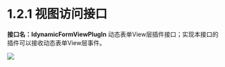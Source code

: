 # 1.2.1 视图访问接口

**接口名：IdynamicFormViewPlugIn**
动态表单View层插件接口；实现本接口的插件可以接收动态表单View层事件。

![](http://pc1pao5ui.bkt.clouddn.com/20180727095323.jpg)